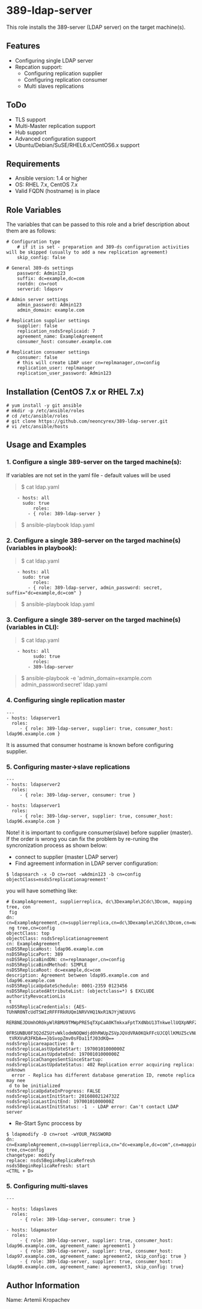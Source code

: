 # 389-ldap-server
This role installs the 389-server (LDAP server)  on the target machine(s).


## Features
- Configuring single LDAP server
- Repcation support:
  - Configuring replication supplier
  - Configuring replication consumer
  - Multi slaves replications

## ToDo
- TLS support
- Multi-Master replication support
- Hub support
- Advanced configuration support
- Ubuntu/Debian/SuSE/RHEL6.x/CentOS6.x support

## Requirements
- Ansible version: 1.4 or higher
- OS: RHEL 7.x, CentOS 7.x
- Valid FQDN (hostname) is in place

## Role Variables
The variables that can be passed to this role and a brief description about them are as follows:
```
# Configuration type
    # if it is set - preparation and 389-ds configuration activities will be skipped (usually to add a new replication agreement)
    skip_config: false

# General 389-ds settings
    password: Admin123
    suffix: dc=example,dc=com
    rootdn: cn=root
    serverid: ldapsrv

# Admin server settings
    admin_password: Admin123
    admin_domain: example.com

# Replication supplier settings
    supplier: false
    replication_nsds5replicaid: 7
    agreement_name: ExampleAgreement
    consumer_host: consumer.example.com

# Replication consumer settings
    consumer: false
    # this will create LDAP user cn=replmanager,cn=config
    replication_user: replmanager
    replication_user_password: Admin123
```

## Installation (CentOS 7.x or RHEL 7.x)
```
# yum install -y git ansible
# mkdir -p /etc/ansible/roles
# cd /etc/ansible/roles
# git clone https://github.com/neoncyrex/389-ldap-server.git
# vi /etc/ansible/hosts
```
## Usage and Examples

### 1. Configure a single 389-server on the targed machine(s):
If variables are not set in the yaml file - default values will be used
> $ cat ldap.yaml
```
	- hosts: all
	  sudo: true
          roles:
		- { role: 389-ldap-server }
```
> $ ansible-playbook ldap.yaml

### 2. Configure a single 389-server on the targed machine(s) (variables in playbook):

> $ cat ldap.yaml
```
	- hosts: all
	  sudo: true
          roles:
		- { role: 389-ldap-server, admin_password: secret, suffix="dc=example,dc=com" }
```
> $ ansible-playbook ldap.yaml


### 3. Configure a single 389-server on the targed machine(s) (variables in CLI):

> $ cat ldap.yaml
```
	- hosts: all
          sudo: true
          roles:
		- 389-ldap-server
```
> $ ansible-playbook -e 'admin_domain=example.com admin_password:secret' ldap.yaml

### 4. Configuring single replication master
```
---
- hosts: ldapserver1
  roles:
     - { role: 389-ldap-server, supplier: true, consumer_host: ldap96.example.com }
```
It is assumed that consumer hostname is known before configuring supplier.

### 5. Configuring master->slave replications
```
---
- hosts: ldapserver2
  roles:
     - { role: 389-ldap-server, consumer: true }

- hosts: ldapserver1
  roles:
     - { role: 389-ldap-server, supplier: true, consumer_host: ldap96.example.com }
```
Note! it is important to configure consumer(slave) before supplier (master).
If the order is wrong you can fix the problem by re-runing the syncronization process as shown below:
- connect to supplier (master LDAP server)
- Find agreement information in LDAP server configuration:
```
$ ldapsearch -x -D cn=root -wAdmin123 -b cn=config objectClass=nsds5replicationagreement'
```
you will have something like:
```
# ExampleAgreement, supplierreplica, dc\3Dexample\2Cdc\3Dcom, mapping tree, con
 fig
dn: cn=ExampleAgreement,cn=supplierreplica,cn=dc\3Dexample\2Cdc\3Dcom,cn=mappi
 ng tree,cn=config
objectClass: top
objectClass: nsds5replicationagreement
cn: ExampleAgreement
nsDS5ReplicaHost: ldap96.example.com
nsDS5ReplicaPort: 389
nsDS5ReplicaBindDN: cn=replmanager,cn=config
nsDS5ReplicaBindMethod: SIMPLE
nsDS5ReplicaRoot: dc=example,dc=com
description: Agreement between ldap95.example.com and ldap96.example.com
nsDS5ReplicaUpdateSchedule: 0001-2359 0123456
nsDS5ReplicatedAttributeList: (objectclass=*) $ EXCLUDE authorityRevocationLis
 t
nsDS5ReplicaCredentials: {AES-TUhNR0NTcUdTSWIzRFFFRkRUQm1NRVVHQ1NxR1NJYjNEUUVG
 RERBNEJDUmhOR0kyWlRBMU9TMWpPRE5qTXpCaA0KTmkxaFptTXdNbU13TnkwellUQXpNRFZpTVFBQ
 0FRSUNBU0F3Q2dZSUtvWklodmNOQWdjd0hRWUpZSVpJQVdVRA0KQkFFcUJCQllKMUZ5cVNUK25YSU
 tVRXVuR3FKbA==}bSvopZmv0sFDa11fJ03dKQ==
nsds5replicareapactive: 0
nsds5replicaLastUpdateStart: 19700101000000Z
nsds5replicaLastUpdateEnd: 19700101000000Z
nsds5replicaChangesSentSinceStartup:
nsds5replicaLastUpdateStatus: 402 Replication error acquiring replica: unknown
  error - Replica has different database generation ID, remote replica may nee
 d to be initialized
nsds5replicaUpdateInProgress: FALSE
nsds5replicaLastInitStart: 20160802124732Z
nsds5replicaLastInitEnd: 19700101000000Z
nsds5replicaLastInitStatus: -1  - LDAP error: Can't contact LDAP server
```
- Re-Start Sync proccess by
```
$ ldapmodify -D cn=root -wYOUR_PASSWORD
dn: cn=ExampleAgreement,cn=supplierreplica,cn="dc=example,dc=com",cn=mapping tree,cn=config
changetype: modify
replace: nsds5BeginReplicaRefresh
nsds5BeginReplicaRefresh: start
<CTRL + D>
```

### 5. Configuring multi-slaves
```
---

- hosts: ldapslaves
  roles:
     - { role: 389-ldap-server, consumer: true }

- hosts: ldapmaster
  roles:
     - { role: 389-ldap-server, supplier: true, consumer_host: ldap96.example.com, agreement_name: agreement1 }
     - { role: 389-ldap-server, supplier: true, consumer_host: ldap97.example.com, agreement_name: agreement2, skip_config: true }
     - { role: 389-ldap-server, supplier: true, consumer_host: ldap98.example.com, agreement_name: agreement3, skip_config: true}
```

## Author Information
Name: Artemii Kropachev
